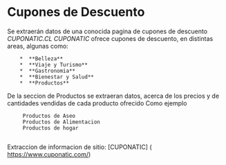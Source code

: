 # Cupones de Descuento

   Se extraerán datos de una conocida pagina de cupones de descuento *CUPONATIC.CL* 
   *CUPONATIC* ofrece cupones de descuento, en distintas areas, algunas como:
   
        *  **Belleza**
        *  **Viaje y Turismo**
        *  **Gastronomia**
        *  **Bienestar y Salud**
        *  **Productos**

   De la seccion de Productos se extraeran datos, acerca de los precios y de cantidades vendidas de cada producto ofrecido
   Como ejemplo
  ```
       Productos de Aseo
       Productos de Alimentacion
       Productos de hogar
       
  ```
   

Extraccion de informacion de sitio: [CUPONATIC] ( https://www.cuponatic.com/)

